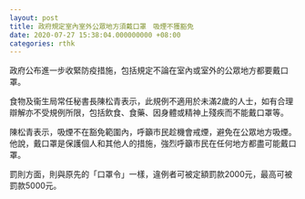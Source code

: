 ```yaml
---
layout: post
title: 政府規定室內室外公眾地方須戴口罩　吸煙不獲豁免
date: 2020-07-27 15:38:04.000000000 +08:00
categories: rthk
---
```


政府公布進一步收緊防疫措施，包括規定不論在室內或室外的公眾地方都要戴口罩。

食物及衞生局常任秘書長陳松青表示，此規例不適用於未滿2歲的人士，如有合理辯解亦不受規例所限，包括飲食、食藥、因身體或精神上殘疾而不能戴口罩等。

陳松青表示，吸煙不在豁免範圍內，呼籲市民趁機會戒煙，避免在公眾地方吸煙。他說，戴口罩是保護個人和其他人的措施，強烈呼籲市民在任何地方都盡可能戴口罩。

罰則方面，則與原先的「口罩令」一樣，違例者可被定額罰款2000元，最高可被罰款5000元。
